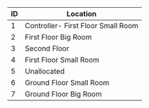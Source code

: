 |ID | Location                          |
|---|-----------------------------------|
|1  | Controller- First Floor Small Room|
|2  | First Floor Big Room              |
|3  | Second Floor                      |
|4  | First Floor Small Room            |
|5  | Unallocated                       | 
|6  | Ground Floor Small Room           | 
|7  | Ground Floor Big Room             |
